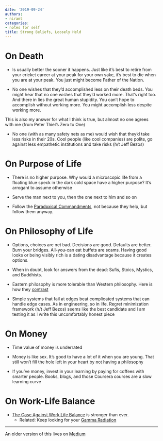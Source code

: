 ```yaml
---
date: '2019-09-24'
authors:
- nirant
categories:
- notes for self
title: Strong Beliefs, Loosely Held
---
```


# On Death

- Is usually better the sooner it happens. Just like it’s best to retire from your cricket career at your peak for your own sake, it’s best to die when you are at your peak. You just might become Father of the Nation.

- No one wishes that they’d accomplished less on their death beds. You might hear that no one wishes that they’d worked more. That’s right too. And there in lies the great human stupidity. You can’t hope to accomplish without working more. You might accomplish less despite working more.

This is also my answer for what I think is true, but almost no one agrees with me (from Peter Thiel’s Zero to One)

- No one (with as many safety nets as me) would wish that they’d take less risks in their 20s. Cool people (like cool companies) are polite, go against less empathetic institutions and take risks (h/t Jeff Bezos)

# On Purpose of Life

- There is no higher purpose. Why would a microscopic life from a floating blue speck in the dark cold space have a higher purpose? It’s arrogant to assume otherwise

- Serve the man next to you, then the one next to him and so on 

- Follow the [Paradoxical Commandments](http://www.paradoxicalcommandments.com/), not because they help, but follow them anyway. 

# On Philosophy of Life

- Options, choices are net bad. Decisions are good. Defaults are better. Burn your bridges. 
All-you-can eat buffets are scams. Having good looks or being visibly rich is a dating disadvantage because it creates options.

- When in doubt, look for answers from the dead: Sufis, Stoics, Mystics, and Buddhists. 

- Eastern philosophy is more tolerable than Western philosophy. Here is how they [contrast](https://alexpetralia.github.io/2019/04/08/NL-2019-04-08.html)

- Simple systems that fail at edges beat complicated systems that can handle edge cases. As in engineering, so in life. Regret minimization framework (h/t Jeff Bezos) seems like the best candidate and I am testing it as I write this uncomfortably honest piece

# On Money

- Time value of money is underrated

- Money is like sex. It’s good to have a lot of it when you are young. That still won’t fill the hole left in your heart by not having a philosophy

- If you’ve money, invest in your learning by paying for coffees with smarter people. Books, blogs, and those Coursera courses are a slow learning curve

# On Work-Life Balance

- [The Case Against Work Life Balance](http://shyamsankar.com/the-case-against-work-life-balance-owning-your-future) is stronger than ever. 
    - Related: Keep looking for your [Gamma Radiation](http://shyamsankar.com/gamma-radiation-the-incredible-hulk-as-a-model-for-personal-growth)

---
An older version of this lives on [Medium](https://medium.com/@NirantK/strong-beliefs-loosely-held-4d11fa2413b2)